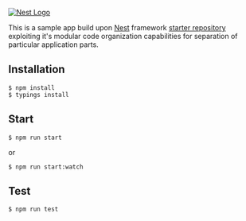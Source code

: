 [![Nest Logo](http://kamilmysliwiec.com/public/nest-logo.png)](http://nestjs.com/)

This is a sample app build upon [Nest](https://github.com/kamilmysliwiec/nest) framework [starter repository](https://github.com/nestjs/nest-typescript-starter) exploiting it's modular code organization capabilities for separation of particular application parts. 

## Installation

```
$ npm install
$ typings install
```

## Start

```
$ npm run start
```

or 


```
$ npm run start:watch
```

## Test


```
$ npm run test
```

